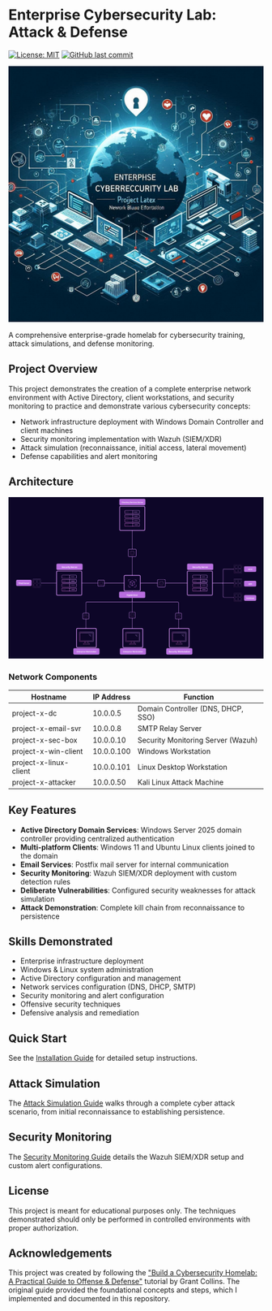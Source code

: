 # Enterprise Cybersecurity Lab: Attack & Defense
[![License: MIT](https://img.shields.io/badge/License-MIT-yellow.svg)](https://opensource.org/licenses/MIT)
[![GitHub last commit](https://img.shields.io/github/last-commit/rafi03/enterprise-cyber-lab)](https://github.com/rafi03/enterprise-cyber-lab/commits/main)

![Project Banner](images/project-overview.png)

A comprehensive enterprise-grade homelab for cybersecurity training, attack simulations, and defense monitoring.

## Project Overview

This project demonstrates the creation of a complete enterprise network environment with Active Directory, client workstations, and security monitoring to practice and demonstrate various cybersecurity concepts:

- Network infrastructure deployment with Windows Domain Controller and client machines
- Security monitoring implementation with Wazuh (SIEM/XDR)
- Attack simulation (reconnaissance, initial access, lateral movement)
- Defense capabilities and alert monitoring

## Architecture

![Network Topology](images/network-topology.png)

### Network Components

| Hostname | IP Address | Function |
|----------|------------|----------|
| project-x-dc | 10.0.0.5 | Domain Controller (DNS, DHCP, SSO) |
| project-x-email-svr | 10.0.0.8 | SMTP Relay Server |
| project-x-sec-box | 10.0.0.10 | Security Monitoring Server (Wazuh) |
| project-x-win-client | 10.0.0.100 | Windows Workstation |
| project-x-linux-client | 10.0.0.101 | Linux Desktop Workstation |
| project-x-attacker | 10.0.0.50 | Kali Linux Attack Machine |

## Key Features

- **Active Directory Domain Services**: Windows Server 2025 domain controller providing centralized authentication
- **Multi-platform Clients**: Windows 11 and Ubuntu Linux clients joined to the domain
- **Email Services**: Postfix mail server for internal communication
- **Security Monitoring**: Wazuh SIEM/XDR deployment with custom detection rules
- **Deliberate Vulnerabilities**: Configured security weaknesses for attack simulation
- **Attack Demonstration**: Complete kill chain from reconnaissance to persistence

## Skills Demonstrated

- Enterprise infrastructure deployment
- Windows & Linux system administration
- Active Directory configuration and management
- Network services configuration (DNS, DHCP, SMTP)
- Security monitoring and alert configuration
- Offensive security techniques
- Defensive analysis and remediation

## Quick Start

See the [Installation Guide](docs/installation.md) for detailed setup instructions.

## Attack Simulation

The [Attack Simulation Guide](docs/attack-simulation.md) walks through a complete cyber attack scenario, from initial reconnaissance to establishing persistence.

## Security Monitoring

The [Security Monitoring Guide](docs/security-monitoring.md) details the Wazuh SIEM/XDR setup and custom alert configurations.

## License

This project is meant for educational purposes only. The techniques demonstrated should only be performed in controlled environments with proper authorization.

## Acknowledgements

This project was created by following the ["Build a Cybersecurity Homelab: A Practical Guide to Offense & Defense"](https://projectsecurity.teachable.com/p/build-a-cybersecurity-homelab-a-practical-guide-to-offense-defense-enterprise-101) tutorial by Grant Collins. The original guide provided the foundational concepts and steps, which I implemented and documented in this repository.